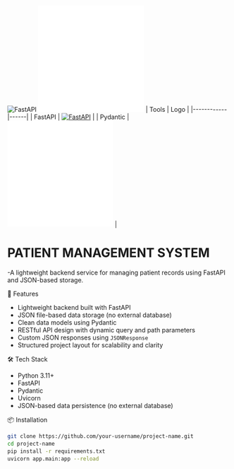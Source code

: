 ![FastAPI](https://fastapi.tiangolo.com/img/logo-margin/logo-teal.png)
![Pydantic](https://raw.githubusercontent.com/pydantic/pydantic/main/docs/logo-white.svg)
| Tools      | Logo |
|------------|------|
| FastAPI    | [![FastAPI](https://fastapi.tiangolo.com/img/logo-margin/logo-teal.png)](https://fastapi.tiangolo.com/) |
| Pydantic   | [![Pydantic](https://raw.githubusercontent.com/pydantic/pydantic/main/docs/logo-white.svg)](https://docs.pydantic.dev/) |




# PATIENT MANAGEMENT SYSTEM
-A lightweight backend service for managing patient records using FastAPI and JSON-based storage.

🚀 Features
- Lightweight backend built with FastAPI
- JSON file-based data storage (no external database)
- Clean data models using Pydantic
- RESTful API design with dynamic query and path parameters
- Custom JSON responses using `JSONResponse`
- Structured project layout for scalability and clarity

🛠️ Tech Stack
- Python 3.11+
- FastAPI
- Pydantic
- Uvicorn
- JSON-based data persistence (no external database)

📦 Installation
```bash
git clone https://github.com/your-username/project-name.git
cd project-name
pip install -r requirements.txt
uvicorn app.main:app --reload
